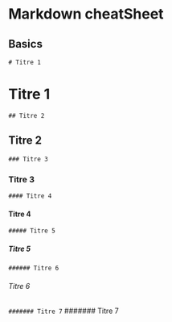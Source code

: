 # Markdown cheatSheet

## Basics

`# Titre 1`   
# Titre 1
`## Titre 2`
## Titre 2
`### Titre 3`
### Titre 3
`#### Titre 4`
#### Titre 4
`##### Titre 5`
##### Titre 5
`###### Titre 6`
###### Titre 6
`####### Titre 7`
####### Titre 7
